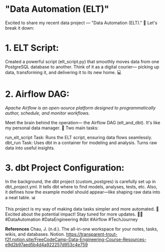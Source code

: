 # "Data Automation (ELT)"

Excited to share my recent data project — "Data Automation (ELT)." 
🚀 Let's break it down:

# 1. ELT Script:
Created a powerful script (elt_script.py) that smoothly moves data from one PostgreSQL database to another. Think of it as a digital courier— picking up data, transforming it, and delivering it to its new home. 💻

# 2. Airflow DAG: 
_Apache Airflow is an open-source platform designed to programmatically author, schedule, and monitor workflows._

Meet the brain behind the operation— the Airflow DAG (elt_and_dbt). It's like my personal data manager. 🧠 Two main tasks:

run_elt_script Task: Runs the ELT script, ensuring data flows seamlessly.
dbt_run Task: Uses dbt in a container for modeling and analysis. Turns raw data into useful insights.

# 3. dbt Project Configuration:
In the background, the dbt project (custom_postgres) is carefully set up in dbt_project.yml. It tells dbt where to find models, analyses, tests, etc. Also, it defines how the example model should appear—like shaping raw data into a neat table. 📊

This project is my way of making data tasks simpler and more automated. 🤖 Excited about the potential impact! Stay tuned for more updates. 👨‍💻 #DataAutomation #DataEngineering #dbt #Airflow #TechJourney 

**References**
Chau, J. (n.d.). The all-in-one workspace for your notes, tasks, wikis, and databases. Notion.
    https://transparent-trout-f2f.notion.site/FreeCodeCamp-Data-Engineering-Course-Resources-e9d2b97aed5b4d4a922257d953c4e759
